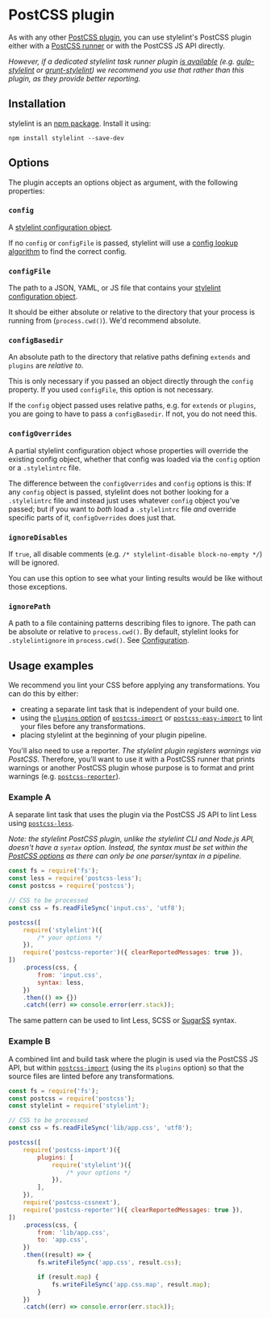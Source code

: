 # PostCSS plugin

As with any other [PostCSS plugin](https://github.com/postcss/postcss#plugins), you can use stylelint's PostCSS plugin either with a [PostCSS runner](https://github.com/postcss/postcss#runners) or with the PostCSS JS API directly.

*However, if a dedicated stylelint task runner plugin [is available](../complementary-tools.md) (e.g. [gulp-stylelint](https://github.com/olegskl/gulp-stylelint) or [grunt-stylelint](https://github.com/wikimedia/grunt-stylelint)) we recommend you use that rather than this plugin, as they provide better reporting.*

## Installation

stylelint is an [npm package](https://www.npmjs.com/package/stylelint). Install it using:

```console
npm install stylelint --save-dev
```

## Options

The plugin accepts an options object as argument, with the following properties:

### `config`

A [stylelint configuration object](../configuration/configuration.md).

If no `config` or `configFile` is passed, stylelint will use a [config lookup algorithm](./../configuration/configuration.md#loading-the-configuration-object) to find the correct config.

### `configFile`

The path to a JSON, YAML, or JS file that contains your [stylelint configuration object](../configuration/configuration.md).

It should be either absolute or relative to the directory that your process is running from (`process.cwd()`). We'd recommend absolute.

### `configBasedir`

An absolute path to the directory that relative paths defining `extends` and `plugins` are *relative to*.

This is only necessary if you passed an object directly through the `config` property. If you used
`configFile`, this option is not necessary.

If the `config` object passed uses relative paths, e.g. for `extends` or `plugins`, you are going to have to pass a `configBasedir`. If not, you do not need this.

### `configOverrides`

A partial stylelint configuration object whose properties will override the existing config object, whether that config was loaded via the `config` option or a `.stylelintrc` file.

The difference between the `configOverrides` and `config` options is this: If any `config` object is passed, stylelint does not bother looking for a `.stylelintrc` file and instead just uses whatever `config` object you've passed; but if you want to *both* load a `.stylelintrc` file *and* override specific parts of it, `configOverrides` does just that.

### `ignoreDisables`

If `true`, all disable comments (e.g. `/* stylelint-disable block-no-empty */`) will be ignored.

You can use this option to see what your linting results would be like without those exceptions.

### `ignorePath`

A path to a file containing patterns describing files to ignore. The path can be absolute or relative to `process.cwd()`. By default, stylelint looks for `.stylelintignore` in `process.cwd()`. See [Configuration](../configuration/configuration.md#stylelintignore).

## Usage examples

We recommend you lint your CSS before applying any transformations. You can do this by either:

-   creating a separate lint task that is independent of your build one.
-   using the [`plugins` option](https://github.com/postcss/postcss-import#plugins) of [`postcss-import`](https://github.com/postcss/postcss-import) or [`postcss-easy-import`](https://github.com/TrySound/postcss-easy-import) to lint your files before any transformations.
-   placing stylelint at the beginning of your plugin pipeline.

You'll also need to use a reporter. *The stylelint plugin registers warnings via PostCSS*. Therefore, you'll want to use it with a PostCSS runner that prints warnings or another PostCSS plugin whose purpose is to format and print warnings (e.g. [`postcss-reporter`](https://github.com/postcss/postcss-reporter)).

### Example A

A separate lint task that uses the plugin via the PostCSS JS API to lint Less using [`postcss-less`](https://github.com/shellscape/postcss-less).

*Note: the stylelint PostCSS plugin, unlike the stylelint CLI and Node.js API, doesn't have a `syntax` option. Instead, the syntax must be set within the [PostCSS options](https://github.com/postcss/postcss#options) as there can only be one parser/syntax in a pipeline.*

```js
const fs = require('fs');
const less = require('postcss-less');
const postcss = require('postcss');

// CSS to be processed
const css = fs.readFileSync('input.css', 'utf8');

postcss([
    require('stylelint')({
        /* your options */
    }),
    require('postcss-reporter')({ clearReportedMessages: true }),
])
    .process(css, {
        from: 'input.css',
        syntax: less,
    })
    .then(() => {})
    .catch((err) => console.error(err.stack));
```

The same pattern can be used to lint Less, SCSS or [SugarSS](https://github.com/postcss/sugarss) syntax.

### Example B

A combined lint and build task where the plugin is used via the PostCSS JS API, but within [`postcss-import`](https://github.com/postcss/postcss-import) (using the its `plugins` option) so that the source files are linted before any transformations.

```js
const fs = require('fs');
const postcss = require('postcss');
const stylelint = require('stylelint');

// CSS to be processed
const css = fs.readFileSync('lib/app.css', 'utf8');

postcss([
    require('postcss-import')({
        plugins: [
            require('stylelint')({
                /* your options */
            }),
        ],
    }),
    require('postcss-cssnext'),
    require('postcss-reporter')({ clearReportedMessages: true }),
])
    .process(css, {
        from: 'lib/app.css',
        to: 'app.css',
    })
    .then((result) => {
        fs.writeFileSync('app.css', result.css);

        if (result.map) {
            fs.writeFileSync('app.css.map', result.map);
        }
    })
    .catch((err) => console.error(err.stack));
```
